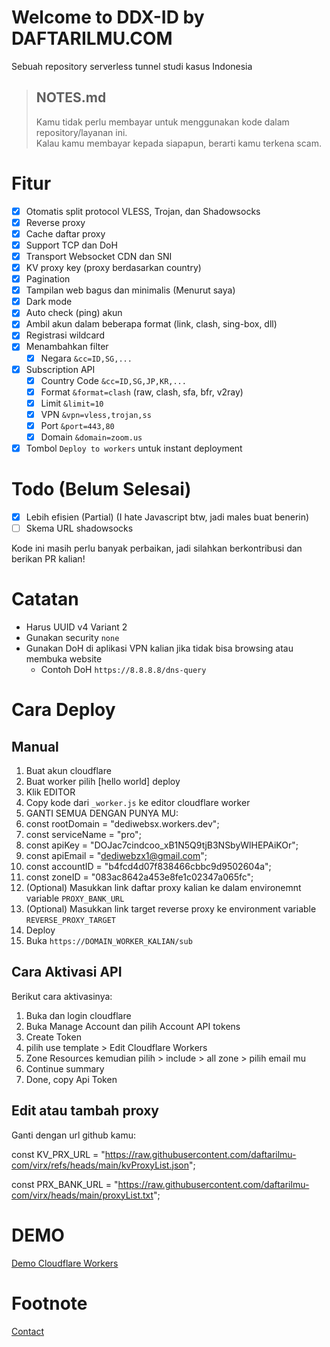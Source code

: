 # Welcome to DDX-ID by DAFTARILMU.COM

Sebuah repository serverless tunnel studi kasus Indonesia

> ## NOTES.md
>
> Kamu tidak perlu membayar untuk menggunakan kode dalam repository/layanan ini.  
> Kalau kamu membayar kepada siapapun, berarti kamu terkena scam.

# Fitur

- [x] Otomatis split protocol VLESS, Trojan, dan Shadowsocks
- [x] Reverse proxy
- [x] Cache daftar proxy
- [x] Support TCP dan DoH
- [x] Transport Websocket CDN dan SNI
- [x] KV proxy key (proxy berdasarkan country)
- [x] Pagination
- [x] Tampilan web bagus dan minimalis (Menurut saya)
- [x] Dark mode
- [x] Auto check (ping) akun
- [x] Ambil akun dalam beberapa format (link, clash, sing-box, dll)
- [x] Registrasi wildcard
- [x] Menambahkan filter
  - [x] Negara `&cc=ID,SG,...`
- [x] Subscription API
  - [x] Country Code `&cc=ID,SG,JP,KR,...`
  - [x] Format `&format=clash` (raw, clash, sfa, bfr, v2ray)
  - [x] Limit `&limit=10`
  - [x] VPN `&vpn=vless,trojan,ss`
  - [x] Port `&port=443,80`
  - [x] Domain `&domain=zoom.us`
- [x] Tombol `Deploy to workers` untuk instant deployment

# Todo (Belum Selesai)

- [x] Lebih efisien (Partial) (I hate Javascript btw, jadi males buat benerin)
- [ ] Skema URL shadowsocks

Kode ini masih perlu banyak perbaikan, jadi silahkan berkontribusi dan berikan PR kalian!

# Catatan

- Harus UUID v4 Variant 2
- Gunakan security `none`
- Gunakan DoH di aplikasi VPN kalian jika tidak bisa browsing atau membuka website
  - Contoh DoH `https://8.8.8.8/dns-query`

# Cara Deploy

## Manual

1. Buat akun cloudflare
2. Buat worker pilih [hello world] deploy
3. Klik EDITOR
4. Copy kode dari `_worker.js` ke editor cloudflare worker
5. GANTI SEMUA DENGAN PUNYA MU:
6. const rootDomain = "dediwebsx.workers.dev";
7. const serviceName = "pro";
8. const apiKey = "DOJac7cindcoo_xB1N5Q9tjB3NSbyWlHEPAiKOr";
9. const apiEmail = "dediwebzx1@gmail.com";
10. const accountID = "b4fcd4d07f838466cbbc9d9502604a";
11. const zoneID = "083ac8642a453e8fe1c02347a065fc"; 
12. (Optional) Masukkan link daftar proxy kalian ke dalam environemnt variable `PROXY_BANK_URL`
13. (Optional) Masukkan link target reverse proxy ke environment variable `REVERSE_PROXY_TARGET`
14. Deploy
15. Buka `https://DOMAIN_WORKER_KALIAN/sub`




## Cara Aktivasi API

Berikut cara aktivasinya:
1. Buka dan login cloudflare
2. Buka Manage Account dan pilih Account API tokens
3. Create Token
4. pilih use template > Edit Cloudflare Workers
5. Zone Resources kemudian pilih > include > all zone > pilih email mu
6. Continue summary
7. Done, copy Api Token


## Edit atau tambah proxy

Ganti dengan url github kamu: 

const KV_PRX_URL = "https://raw.githubusercontent.com/daftarilmu-com/virx/refs/heads/main/kvProxyList.json";

const PRX_BANK_URL = "https://raw.githubusercontent.com/daftarilmu-com/virx/heads/main/proxyList.txt";








# DEMO

[Demo Cloudflare Workers](https://demo.kurniaonelove.workers.dev/)

# Footnote

[Contact](https://daftarilmu.com/vmess-premium-30-day)

